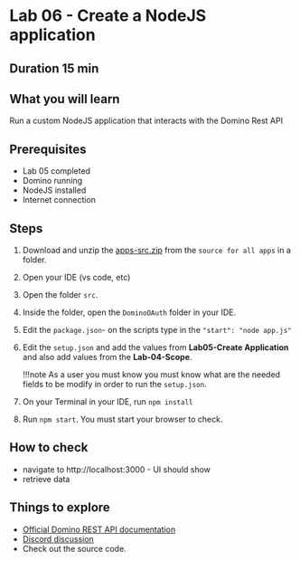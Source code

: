 # Lab 06 - Create a NodeJS application

## Duration 15 min

## What you will learn

Run a custom NodeJS application that interacts with the Domino Rest API

## Prerequisites

- Lab 05 completed
- Domino running
- NodeJS installed
- Internet connection

## Steps

1. Download and unzip the [apps-src.zip](../downloads/apps-src.zip) from the `source for all apps` in a folder.
2. Open your IDE (vs code, etc)
3. Open the folder `src`.
4. Inside the folder, open the `DominoOAuth` folder in your IDE.
5. Edit the `package.json`- on the scripts type in the `"start": "node app.js"`
6. Edit the `setup.json` and add the values from **Lab05-Create Application** and also add values from the **Lab-04-Scope**.

    !!!note
        As a user you must know you must know what are the needed fields to be modify in order to run the `setup.json`.

7. On your Terminal in your IDE, run `npm install`
8. Run `npm start`. You must start your browser to check.


## How to check

- navigate to http://localhost:3000 - UI should show
- retrieve data

## Things to explore

- [Official Domino REST API documentation](https://opensource.hcltechsw.com/Domino-rest-api/index.html)
- [Discord discussion](https://discord.com/invite/jmRHpDRnH4)
- Check out the source code.
